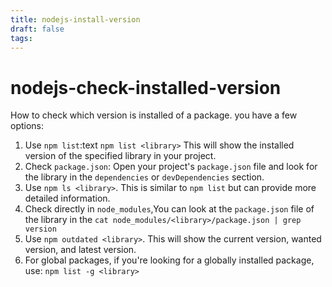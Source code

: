 ```yaml
---
title: nodejs-install-version
draft: false
tags:
---
```

# nodejs-check-installed-version
How to check which version is installed of a package. you have a few options:

1. Use `npm list`:text
    `npm list <library>`
    This will show the installed version of the specified library in your project.
2. Check `package.json`: Open your project's `package.json` file and look for the library in the `dependencies` or `devDependencies` section.
3. Use `npm ls <library>`. This is similar to `npm list` but can provide more detailed information.
4. Check directly in `node_modules`,You can look at the `package.json` file of the library in the `cat node_modules/<library>/package.json | grep version`
5. Use `npm outdated <library>`. This will show the current version, wanted version, and latest version.
6. For global packages, if you're looking for a globally installed package, use: `npm list -g <library>`
